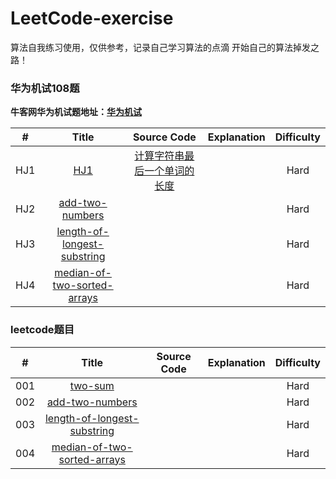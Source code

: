 # LeetCode-exercise
算法自我练习使用，仅供参考，记录自己学习算法的点滴
开始自己的算法掉发之路！

### 华为机试108题  

**牛客网华为机试题地址：[华为机试](https://www.nowcoder.com/ta/huawei)**  


| # | Title | Source Code | Explanation | Difficulty |
|:---:|:---:|:---:|:---:|:---:|
| HJ1 | [HJ1](https://github.com/yihan12/LeetCode-exercise/blob/master/HJ/HJ1.js) |[计算字符串最后一个单词的长度](https://www.nowcoder.com/practice/8c949ea5f36f422594b306a2300315da?tpId=37&tqId=21224&rp=1&ru=%2Fta%2Fhuawei&qru=%2Fta%2Fhuawei%2Fquestion-ranking&tab=answerKey) | | Hard |  
| HJ2 | [add-two-numbers](https://github.com/yihan12/LeetCode-exercise/blob/master/daily/002add-two-numbers/add-two-numbers.md) | | | Hard |  
| HJ3 | [length-of-longest-substring](https://github.com/yihan12/LeetCode-exercise/blob/master/daily/003length-of-longest-substring/length-of-longest-substring.md) | | | Hard |  
| HJ4 | [median-of-two-sorted-arrays](https://github.com/yihan12/LeetCode-exercise/blob/master/daily/004findMedianSortedArrays/004findMedianSortedArrays.md) | | | Hard |  


### leetcode题目

| # | Title | Source Code | Explanation | Difficulty |
|:---:|:---:|:---:|:---:|:---:|
| 001 | [two-sum](https://github.com/yihan12/LeetCode-exercise/blob/master/daily/001two-sum/two-sum.md) | | | Hard |  
| 002 | [add-two-numbers](https://github.com/yihan12/LeetCode-exercise/blob/master/daily/002add-two-numbers/add-two-numbers.md) | | | Hard |  
| 003 | [length-of-longest-substring](https://github.com/yihan12/LeetCode-exercise/blob/master/daily/003length-of-longest-substring/length-of-longest-substring.md) | | | Hard |  
| 004 | [median-of-two-sorted-arrays](https://github.com/yihan12/LeetCode-exercise/blob/master/daily/004findMedianSortedArrays/004findMedianSortedArrays.md) | | | Hard |  
